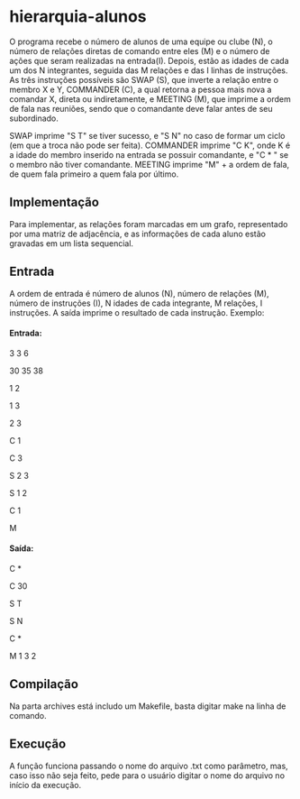 # hierarquia-alunos
  O programa recebe o número de alunos de uma equipe ou clube (N), o número de relações diretas de comando entre eles (M) e o número de ações que seram realizadas na entrada(I). Depois, estão as idades de cada um dos N integrantes, seguida das M relações e das I linhas de instruções. As três instruções possíveis são SWAP (S), que inverte a relação entre o membro X e Y, COMMANDER (C), a qual retorna a pessoa mais nova a comandar X, direta ou indiretamente, e MEETING (M), que imprime a ordem de fala nas reuniões, sendo que o comandante deve falar antes de seu subordinado.
  
  SWAP imprime "S T" se tiver sucesso, e "S N" no caso de formar um ciclo (em que a troca não pode ser feita). COMMANDER imprime "C K", onde K é a idade do membro inserido na entrada se possuir comandante, e "C * " se o membro não tiver comandante. MEETING imprime "M" + a ordem de fala, de quem fala primeiro a quem fala por último.
  
## Implementação
  Para implementar, as relações foram marcadas em um grafo, representado por uma matriz de adjacência, e as informações de cada aluno estão gravadas em um lista sequencial.
  
## Entrada
  A ordem de entrada é número de alunos (N), número de relações (M), número de instruções (I), N idades de cada integrante, M relações, I instruções. A saída imprime o resultado de cada instrução. Exemplo:
  
 #### Entrada:        
  
  3 3 6         

  30 35 38            

  1 2                     

  1 3                  

  2 3                     

  C 1                              

  C 3

  S 2 3

  S 1 2

  C 1

  M
  
 #### Saída:
  C *

  C 30

  S T

  S N

  C *

  M 1 3 2
  
## Compilação
  Na parta archives está includo um Makefile, basta digitar make na linha de comando.
  
## Execução
  A função funciona passando o nome do arquivo .txt como parâmetro, mas, caso isso não seja feito, pede para o usuário digitar o nome do arquivo no início da execução.
